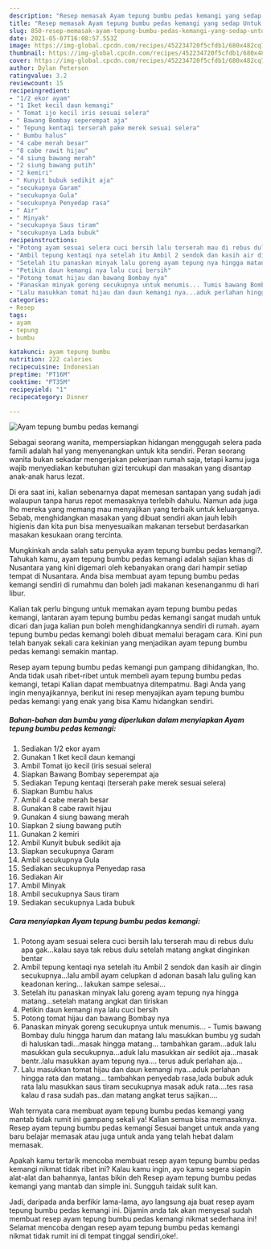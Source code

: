 ```yaml
---
description: "Resep memasak Ayam tepung bumbu pedas kemangi yang sedap Untuk Jualan"
title: "Resep memasak Ayam tepung bumbu pedas kemangi yang sedap Untuk Jualan"
slug: 850-resep-memasak-ayam-tepung-bumbu-pedas-kemangi-yang-sedap-untuk-jualan
date: 2021-05-07T16:08:57.553Z
image: https://img-global.cpcdn.com/recipes/452234720f5cfdb1/680x482cq70/ayam-tepung-bumbu-pedas-kemangi-foto-resep-utama.jpg
thumbnail: https://img-global.cpcdn.com/recipes/452234720f5cfdb1/680x482cq70/ayam-tepung-bumbu-pedas-kemangi-foto-resep-utama.jpg
cover: https://img-global.cpcdn.com/recipes/452234720f5cfdb1/680x482cq70/ayam-tepung-bumbu-pedas-kemangi-foto-resep-utama.jpg
author: Dylan Peterson
ratingvalue: 3.2
reviewcount: 15
recipeingredient:
- "1/2 ekor ayam"
- "1 Iket kecil daun kemangi"
- " Tomat ijo kecil iris sesuai selera"
- " Bawang Bombay seperempat aja"
- " Tepung kentaqi terserah pake merek sesuai selera"
- " Bumbu halus"
- "4 cabe merah besar"
- "8 cabe rawit hijau"
- "4 siung bawang merah"
- "2 siung bawang putih"
- "2 kemiri"
- " Kunyit bubuk sedikit aja"
- "secukupnya Garam"
- "secukupnya Gula"
- "secukupnya Penyedap rasa"
- " Air"
- " Minyak"
- "secukupnya Saus tiram"
- "secukupnya Lada bubuk"
recipeinstructions:
- "Potong ayam sesuai selera cuci bersih lalu terserah mau di rebus dulu apa gak...kalau saya tak rebus dulu setelah matang angkat dinginkan bentar"
- "Ambil tepung kentaqi nya setelah itu Ambil 2 sendok dan kasih air dingin secukupnya...lalu ambil ayam celupkan d adonan basah lalu guling kan keadonan kering... lakukan sampe selesai..."
- "Setelah itu panaskan minyak lalu goreng ayam tepung nya hingga matang...setelah matang angkat dan tiriskan"
- "Petikin daun kemangi nya lalu cuci bersih"
- "Potong tomat hijau dan bawang Bombay nya"
- "Panaskan minyak goreng secukupnya untuk menumis... Tumis bawang Bombay dulu hingga harum dan matang lalu masukkan bumbu yg sudah di haluskan tadi...masak hingga matang... tambahkan garam...aduk lalu masukkan gula secukupnya...aduk lalu masukkan air sedikit aja...masak bentr..lalu masukkan ayam tepung nya.... terus aduk perlahan aja..."
- "Lalu masukkan tomat hijau dan daun kemangi nya...aduk perlahan hingga rata dan matang... tambahkan penyedab rasa,lada bubuk aduk rata lalu masukkan saus tiram secukupnya masak aduk rata....tes rasa kalau d rasa sudah pas..dan matang angkat terus sajikan...."
categories:
- Resep
tags:
- ayam
- tepung
- bumbu

katakunci: ayam tepung bumbu 
nutrition: 222 calories
recipecuisine: Indonesian
preptime: "PT16M"
cooktime: "PT35M"
recipeyield: "1"
recipecategory: Dinner

---
```



![Ayam tepung bumbu pedas kemangi](https://img-global.cpcdn.com/recipes/452234720f5cfdb1/680x482cq70/ayam-tepung-bumbu-pedas-kemangi-foto-resep-utama.jpg)

Sebagai seorang wanita, mempersiapkan hidangan menggugah selera pada famili adalah hal yang menyenangkan untuk kita sendiri. Peran seorang  wanita bukan sekadar mengerjakan pekerjaan rumah saja, tetapi kamu juga wajib menyediakan kebutuhan gizi tercukupi dan masakan yang disantap anak-anak harus lezat.

Di era  saat ini, kalian sebenarnya dapat memesan santapan yang sudah jadi walaupun tanpa harus repot memasaknya terlebih dahulu. Namun ada juga lho mereka yang memang mau menyajikan yang terbaik untuk keluarganya. Sebab, menghidangkan masakan yang dibuat sendiri akan jauh lebih higienis dan kita pun bisa menyesuaikan makanan tersebut berdasarkan masakan kesukaan orang tercinta. 



Mungkinkah anda salah satu penyuka ayam tepung bumbu pedas kemangi?. Tahukah kamu, ayam tepung bumbu pedas kemangi adalah sajian khas di Nusantara yang kini digemari oleh kebanyakan orang dari hampir setiap tempat di Nusantara. Anda bisa membuat ayam tepung bumbu pedas kemangi sendiri di rumahmu dan boleh jadi makanan kesenanganmu di hari libur.

Kalian tak perlu bingung untuk memakan ayam tepung bumbu pedas kemangi, lantaran ayam tepung bumbu pedas kemangi sangat mudah untuk dicari dan juga kalian pun boleh menghidangkannya sendiri di rumah. ayam tepung bumbu pedas kemangi boleh dibuat memalui beragam cara. Kini pun telah banyak sekali cara kekinian yang menjadikan ayam tepung bumbu pedas kemangi semakin mantap.

Resep ayam tepung bumbu pedas kemangi pun gampang dihidangkan, lho. Anda tidak usah ribet-ribet untuk membeli ayam tepung bumbu pedas kemangi, tetapi Kalian dapat membuatnya ditempatmu. Bagi Anda yang ingin menyajikannya, berikut ini resep menyajikan ayam tepung bumbu pedas kemangi yang enak yang bisa Kamu hidangkan sendiri.

<!--inarticleads1-->

##### Bahan-bahan dan bumbu yang diperlukan dalam menyiapkan Ayam tepung bumbu pedas kemangi:

1. Sediakan 1/2 ekor ayam
1. Gunakan 1 Iket kecil daun kemangi
1. Ambil  Tomat ijo kecil (iris sesuai selera)
1. Siapkan  Bawang Bombay seperempat aja
1. Sediakan  Tepung kentaqi (terserah pake merek sesuai selera)
1. Siapkan  Bumbu halus
1. Ambil 4 cabe merah besar
1. Gunakan 8 cabe rawit hijau
1. Gunakan 4 siung bawang merah
1. Siapkan 2 siung bawang putih
1. Gunakan 2 kemiri
1. Ambil  Kunyit bubuk sedikit aja
1. Siapkan secukupnya Garam
1. Ambil secukupnya Gula
1. Sediakan secukupnya Penyedap rasa
1. Sediakan  Air
1. Ambil  Minyak
1. Ambil secukupnya Saus tiram
1. Sediakan secukupnya Lada bubuk




<!--inarticleads2-->

##### Cara menyiapkan Ayam tepung bumbu pedas kemangi:

1. Potong ayam sesuai selera cuci bersih lalu terserah mau di rebus dulu apa gak...kalau saya tak rebus dulu setelah matang angkat dinginkan bentar
1. Ambil tepung kentaqi nya setelah itu Ambil 2 sendok dan kasih air dingin secukupnya...lalu ambil ayam celupkan d adonan basah lalu guling kan keadonan kering... lakukan sampe selesai...
1. Setelah itu panaskan minyak lalu goreng ayam tepung nya hingga matang...setelah matang angkat dan tiriskan
1. Petikin daun kemangi nya lalu cuci bersih
1. Potong tomat hijau dan bawang Bombay nya
1. Panaskan minyak goreng secukupnya untuk menumis... - Tumis bawang Bombay dulu hingga harum dan matang lalu masukkan bumbu yg sudah di haluskan tadi...masak hingga matang... tambahkan garam...aduk lalu masukkan gula secukupnya...aduk lalu masukkan air sedikit aja...masak bentr..lalu masukkan ayam tepung nya.... terus aduk perlahan aja...
1. Lalu masukkan tomat hijau dan daun kemangi nya...aduk perlahan hingga rata dan matang... tambahkan penyedab rasa,lada bubuk aduk rata lalu masukkan saus tiram secukupnya masak aduk rata....tes rasa kalau d rasa sudah pas..dan matang angkat terus sajikan....




Wah ternyata cara membuat ayam tepung bumbu pedas kemangi yang mantab tidak rumit ini gampang sekali ya! Kalian semua bisa memasaknya. Resep ayam tepung bumbu pedas kemangi Sesuai banget untuk anda yang baru belajar memasak atau juga untuk anda yang telah hebat dalam memasak.

Apakah kamu tertarik mencoba membuat resep ayam tepung bumbu pedas kemangi nikmat tidak ribet ini? Kalau kamu ingin, ayo kamu segera siapin alat-alat dan bahannya, lantas bikin deh Resep ayam tepung bumbu pedas kemangi yang mantab dan simple ini. Sungguh taidak sulit kan. 

Jadi, daripada anda berfikir lama-lama, ayo langsung aja buat resep ayam tepung bumbu pedas kemangi ini. Dijamin anda tak akan menyesal sudah membuat resep ayam tepung bumbu pedas kemangi nikmat sederhana ini! Selamat mencoba dengan resep ayam tepung bumbu pedas kemangi nikmat tidak rumit ini di tempat tinggal sendiri,oke!.

